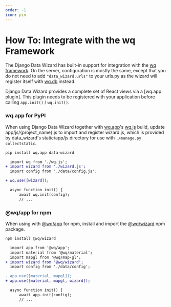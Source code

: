 ```yaml
---
order: -1
icon: pin
---
```


# How To: Integrate with the wq Framework

The Django Data Wizard has built-in support for integration with the [wq framework].  On the server, configuration is mostly the same, except that you do not need to add `"data_wizard.urls"` to your urls.py as the wizard will register itself with [wq.db] instead.

Django Data Wizard provides a complete set of React views via a [wq.app plugin].  This plugin needs to be registered with your application before calling `app.init()` / `wq.init()`.

### wq.app for PyPI

When using Django Data Wizard together with [wq.app]'s [wq.js] build, update app/js/{project_name}.js to import and register wizard.js, which is provided by data_wizard's static/app/js directory for use with `./manage.py collectstatic`.

```bash
pip install wq.app data-wizard
```

```diff
  import wq from './wq.js';
+ import wizard from './wizard.js';
  import config from './data/config.js';

+ wq.use([wizard]);

  async function init() {
      await wq.init(config);
      // ...
```

### @wq/app for npm

When using with [@wq/app] for npm, install and import the [@wq/wizard] npm package.

```bash
npm install @wq/wizard
```

```diff
  import app from '@wq/app';
  import material from '@wq/material';
  import mapgl from '@wq/map-gl';
+ import wizard from '@wq/wizard';
  import config from './data/config';

- app.use([material, mapgl]);
+ app.use([material, mapgl, wizard]);

  async function init() {
      await app.init(config);
      // ...
```

[wq framework]: https://wq.io/
[wq.db]: https://wq.io/wq.db/
[plugins]: https://wq.io/plugins/
[django data wizard]: https://github.com/wq/django-data-wizard
[wq.app]: https://wq.io/wq.app/
[wq.js]: https://wq.io/wq
[@wq/app]: https://wq.io/@wq/app
[@wq/wizard]: ../@wq/wizard.md
